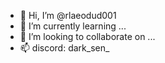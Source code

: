 - 👋 Hi, I’m @rlaeodud001
- 🌱 I’m currently learning ...
- 💞️ I’m looking to collaborate on ...
- 📫 discord: dark_sen_

<!---
rlaeodud001/rlaeodud001 is a ✨ special ✨ repository because its `README.md` (this file) appears on your GitHub profile.
You can click the Preview link to take a look at your changes.
--->
